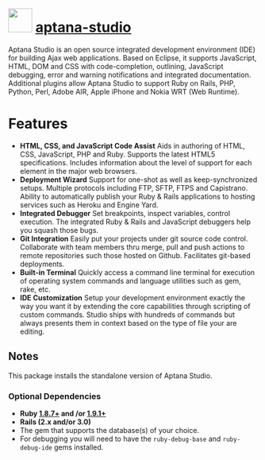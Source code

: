 ﻿# <img src="https://cdn.jsdelivr.net/gh/chocolatey/chocolatey-coreteampackages@edba4a5849ff756e767cba86641bea97ff5721fe/icons/aptana-studio.png" width="48" height="48"/> [aptana-studio](https://chocolatey.org/packages/aptana-studio)


Aptana Studio is an open source integrated development environment (IDE) for building Ajax web applications.
Based on Eclipse, it supports JavaScript, HTML, DOM and CSS with code-completion, outlining, JavaScript debugging, error and warning notifications
and integrated documentation.
Additional plugins allow Aptana Studio to support Ruby on Rails, PHP, Python, Perl, Adobe AIR, Apple iPhone and Nokia WRT (Web Runtime).

# Features

* __HTML, CSS, and JavaScript Code Assist__
Aids in authoring of HTML, CSS, JavaScript, PHP and Ruby.
Supports the latest HTML5 specifications.
Includes information about the level of support for each element in the major web browsers.
* __Deployment Wizard__
Support for one-shot as well as keep-synchronized setups.
Multiple protocols including FTP, SFTP, FTPS and Capistrano.
Ability to automatically publish your Ruby & Rails applications to hosting services such as Heroku and Engine Yard.
* __Integrated Debugger__
Set breakpoints, inspect variables, control execution.
The integrated Ruby & Rails and JavaScript debuggers help you squash those bugs.
* __Git Integration__
Easily put your projects under git source code control.
Collaborate with team members thru merge, pull and push actions to remote repositories such those hosted on Github.
Facilitates git-based deployments.
* __Built-in Terminal__
Quickly access a command line terminal for execution of operating system commands and language utilities such as gem, rake, etc.
* __IDE Customization__
Setup your development environment exactly the way you want it by extending the core capabilities through scripting of custom commands.
Studio ships with hundreds of commands but always presents them in context based on the type of file your are editing.

## Notes

This package installs the standalone version of Aptana Studio.

### Optional Dependencies
* __Ruby [1.8.7+](https://chocolatey.org/packages/ruby/1.8.7) and /or [1.9.1+](https://chocolatey.org/packages/ruby/1.9.2)__
* __Rails (2.x and/or 3.0)__
* The gem that supports the database(s) of your choice.
* For debugging you will need to have the `ruby-debug-base` and `ruby-debug-ide` gems installed.

